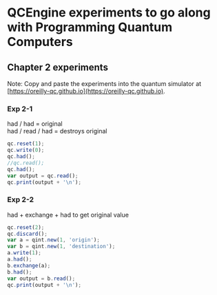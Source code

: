 # QCEngine experiments to go along with Programming Quantum Computers
## Chapter 2 experiments

Note: Copy and paste the experiments into the quantum simulator at [https://oreilly-qc.github.io](https://oreilly-qc.github.io).  

### Exp 2-1
had / had = original  
had / read / had = destroys original  

```js
qc.reset(1);
qc.write(0);
qc.had();
//qc.read();
qc.had();
var output = qc.read();
qc.print(output + '\n');
```

### Exp 2-2
had + exchange + had to get original value  

```js
qc.reset(2);
qc.discard();
var a = qint.new(1, 'origin');
var b = qint.new(1, 'destination');
a.write(1);
a.had();
b.exchange(a);
b.had();
var output = b.read();
qc.print(output + '\n');
```
